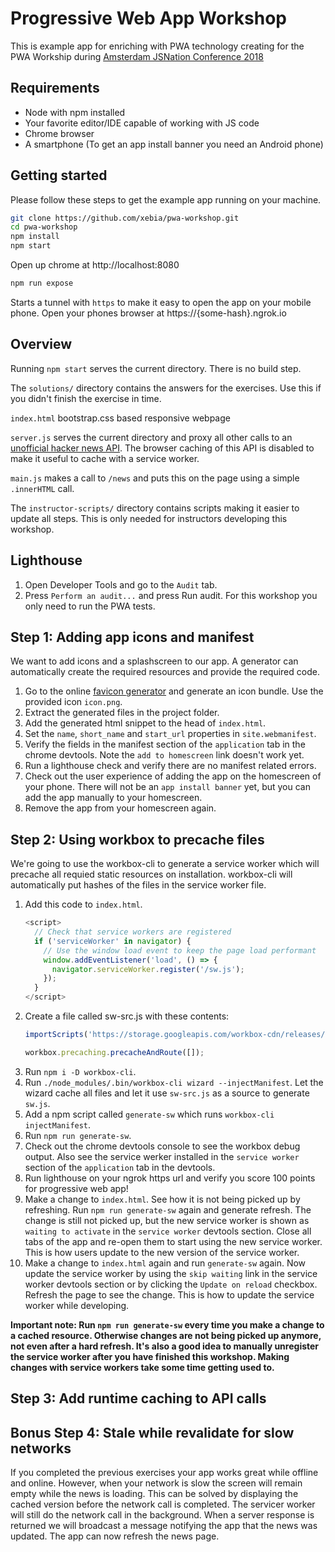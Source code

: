 # Progressive Web App Workshop
This is example app for enriching with PWA technology creating for the PWA Workship during 
[Amsterdam JSNation Conference 2018](https://amsterdamjs.com/)

## Requirements
* Node with npm installed
* Your favorite editor/IDE capable of working with JS code
* Chrome browser
* A smartphone (To get an app install banner you need an Android phone)

## Getting started
Please follow these steps to get the example app running on your machine.

```bash
git clone https://github.com/xebia/pwa-workshop.git
cd pwa-workshop
npm install
npm start
```
Open up chrome at http://localhost:8080

```bash
npm run expose
```

Starts a tunnel with `https` to make it easy to open the app on your mobile phone. Open your phones browser at https://{some-hash}.ngrok.io


## Overview
Running `npm start` serves the current directory. There is no build step.

The `solutions/` directory contains the answers for the exercises. Use this if you didn't finish the exercise in time.

`index.html` bootstrap.css based responsive webpage

`server.js` serves the current directory and proxy all other calls to an [unofficial hacker news API](https://github.com/cheeaun/node-hnapi). The browser caching of this API is disabled to make it useful to cache with a service worker.

`main.js` makes a call to `/news` and puts this on the page using a simple `.innerHTML` call.

The `instructor-scripts/` directory contains scripts making it easier to update all steps. This is only needed for instructors developing this workshop.

## Lighthouse
1. Open Developer Tools and go to the `Audit` tab.
2. Press `Perform an audit...` and press Run audit. For this workshop you only need to run the PWA tests.

## Step 1: Adding app icons and manifest

We want to add icons and a splashscreen to our app. A generator can automatically create the required resources and provide the required code.

1. Go to the online [favicon generator](https://realfavicongenerator.net/) and generate an icon bundle. Use the provided icon `icon.png`.
2. Extract the generated files in the project folder.
3. Add the generated html snippet to the head of `index.html`.
4. Set the `name`, `short_name` and `start_url` properties in `site.webmanifest`.
5. Verify the fields in the manifest section of the `application` tab in the chrome devtools. Note the `add to homescreen` link doesn't work yet.
6. Run a lighthouse check and verify there are no manifest related errors.
7. Check out the user experience of adding the app on the homescreen of your phone. There will not be an `app install banner` yet, but you can add the app manually to your homescreen.
8. Remove the app from your homescreen again.

## Step 2: Using workbox to precache files
We're going to use the workbox-cli to generate a service worker which will precache all requied static resources on installation. workbox-cli will automatically put hashes of the files in the service worker file.
1. Add this code to `index.html`.
    ```js
    <script>
      // Check that service workers are registered
      if ('serviceWorker' in navigator) {
        // Use the window load event to keep the page load performant
        window.addEventListener('load', () => {
          navigator.serviceWorker.register('/sw.js');
        });
      }
    </script>
    ```
2. Create a file called sw-src.js with these contents:
    ```js
    importScripts('https://storage.googleapis.com/workbox-cdn/releases/3.2.0/workbox-sw.js');

    workbox.precaching.precacheAndRoute([]);
    ```
3. Run `npm i -D workbox-cli`.
4. Run `./node_modules/.bin/workbox-cli wizard --injectManifest`. Let the wizard cache all files and let it use `sw-src.js` as a source to generate `sw.js`.
5. Add a npm script called `generate-sw` which runs `workbox-cli injectManifest`.
6. Run `npm run generate-sw`.
7. Check out the chrome devtools console to see the workbox debug output. Also see the service werker installed in the `service worker` section of the `application` tab in the devtools.
8. Run lighthouse on your ngrok https url and verify you score 100 points for progressive web app!
9. Make a change to `index.html`. See how it is not being picked up by refreshing. Run `npm run generate-sw` again and generate refresh. The change is still not picked up, but the new service worker is shown as `waiting to activate` in the `service worker` devtools section. Close all tabs of the app and re-open them to start using the new service worker. This is how users update to the new version of the service worker.
10. Make a change to `index.html` again and run `generate-sw` again. Now update the service worker by using the `skip waiting` link in the service worker devtools section or by clicking the `Update on reload` checkbox. Refresh the page to see the change. This is how to update the service worker while developing.

**Important note: Run `npm run generate-sw` every time you make a change to a cached resource. Otherwise changes are not being picked up anymore, not even after a hard refresh. It's also a good idea to manually unregister the service worker after you have finished this workshop. Making changes with service workers take some time getting used to.**


## Step 3: Add runtime caching to API calls

## Bonus Step 4: Stale while revalidate for slow networks
If you completed the previous exercises your app works great while offline and online. However, when your network is slow the screen will remain empty while the news is loading. This can be solved by displaying the cached version before the network call is completed. The servicer worker will still do the network call in the background. When a server response is returned we will broadcast a message notifying the app that the news was updated. The app can now refresh the news page.